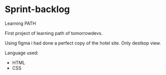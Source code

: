 # Sprint-backlog
 Learning PATH
 
 First project of learning path of tomorrowdevs.
 
 Using figma i had done a perfect copy of the hotel site. Only destkop view.
 
 Language used:
 - HTML
 - CSS
